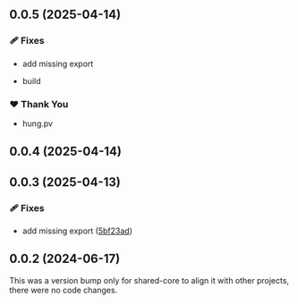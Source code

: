 ## 0.0.5 (2025-04-14)

### 🩹 Fixes

- add missing export

- build

### ❤️ Thank You

- hung.pv

## 0.0.4 (2025-04-14)

## 0.0.3 (2025-04-13)

### 🩹 Fixes

- add missing export ([5bf23ad](https://github.com/hung4564/vue-library/commit/5bf23ad))

## 0.0.2 (2024-06-17)

This was a version bump only for shared-core to align it with other projects, there were no code changes.

